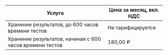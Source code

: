 | Услуга                                                   | Цена за  месяц, вкл. НДС |
| -------------------------------------------------------- | ------------------------ |
| Хранение результатов, до 600 часов времени тестов        | Не тарифицируется        |
| Хранение результатов, начиная с 600 часов времени тестов | 180,00 ₽                 |